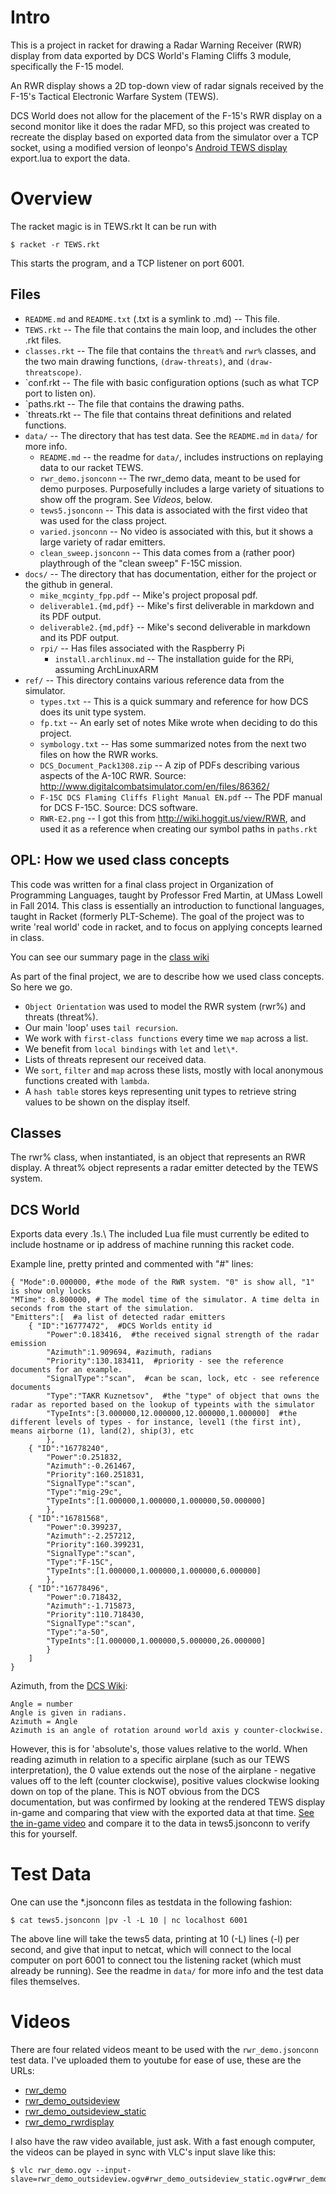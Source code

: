 Intro
=====
This is a project in racket for drawing a Radar Warning Receiver (RWR)
display from data exported by DCS World's Flaming Cliffs 3 module,
specifically the F-15 model.

An RWR display shows a 2D top-down view of radar signals received by
the F-15's Tactical Electronic Warfare System (TEWS).

DCS World does not allow for the placement of the F-15's RWR display
on a second monitor like it does the radar MFD, so this project was
created to recreate the display based on exported data from the simulator
over a TCP socket, using a modified version of leonpo's [Android TEWS
display](http://forums.eagle.ru/showthread.php?t=100057) export.lua to
export the data.


Overview
========
The racket magic is in TEWS.rkt
It can be run with

	$ racket -r TEWS.rkt

This starts the program, and a TCP listener on port 6001. 

Files
-----

* `README.md` and `README.txt` (.txt is a symlink to .md) -- This file.
* `TEWS.rkt`    -- The file that contains the main loop, and includes the other .rkt files.
* `classes.rkt` -- The file that contains the `threat%` and `rwr%` classes, and the two main drawing functions, `(draw-threats)`, and `(draw-threatscope)`. 
* `conf.rkt     -- The file with basic configuration options (such as what TCP port to listen on).
* `paths.rkt    -- The file that contains the drawing paths.
* `threats.rkt	-- The file that contains threat definitions and related functions.
* `data/`	-- The directory that has test data. See the `README.md` in `data/` for more info.
  * `README.md`	-- the readme for `data/`, includes instructions on replaying data to our racket TEWS.
  * `rwr_demo.jsonconn`	-- The rwr_demo data, meant to be used for demo purposes. Purposefully includes a large variety of situations to show off the program. See *Videos*, below.
  * `tews5.jsonconn`	-- This data is associated with the first video that was used for the class project.
  * `varied.jsonconn`	-- No video is associated with this, but it shows a large variety of radar emitters.
  * `clean_sweep.jsonconn`	-- This data comes from a (rather poor) playthrough of the "clean sweep" F-15C mission.
* `docs/`	-- The directory that has documentation, either for the project or the github in general.
  * `mike_mcginty_fpp.pdf`	-- Mike's project proposal pdf.
  * `deliverable1.{md,pdf}`	-- Mike's first deliverable in markdown and its PDF output.
  * `deliverable2.{md,pdf}`	-- Mike's second deliverable in markdown and its PDF output.
  * `rpi/`	-- Has files associated with the Raspberry Pi
    * `install.archlinux.md`	-- The installation guide for the RPi, assuming ArchLinuxARM
* `ref/`	-- This directory contains various reference data from the simulator.
  * `types.txt` -- This is a quick summary and reference for how DCS does its unit type system.
  * `fp.txt` 	-- An early set of notes Mike wrote when deciding to do this project.
  * `symbology.txt`	-- Has some summarized notes from the next two files on how the RWR works.
  * `DCS_Document_Pack1308.zip`	-- A zip of PDFs describing various aspects of the A-10C RWR. Source: http://www.digitalcombatsimulator.com/en/files/86362/
  * `F-15C DCS Flaming Cliffs Flight Manual EN.pdf`	-- The PDF manual for DCS F-15C. Source: DCS software.
  * `RWR-E2.png`	-- I got this from http://wiki.hoggit.us/view/RWR, and used it as a reference when creating our symbol paths in `paths.rkt`


OPL: How we used class concepts
-------------------------------

This code was written for a final class project in Organization of Programming Languages, taught by Professor Fred Martin, at UMass Lowell in Fall 2014.
This class is essentially an introduction to functional languages, taught in Racket (formerly PLT-Scheme). The goal of the project was to write 'real world' code in racket,
and to focus on applying concepts learned in class. 

You can see our summary page in the [class wiki](http://www.cs.uml.edu/ecg/index.php/OPLfall14/DCS-worldRadar)

As part of the final project, we are to describe how we used class concepts. So here we go.

* `Object Orientation` was used to model the RWR system (rwr%) and threats (threat%).
* Our main 'loop' uses `tail recursion`.
* We work with `first-class functions` every time we `map` across a list.
* We benefit from `local bindings` with `let` and `let\*`.
* Lists of threats represent our received data.
* We `sort`, `filter` and `map` across these lists, mostly with local anonymous functions created with `lambda`.
* A `hash table` stores keys representing unit types to retrieve string values to be shown on the display itself. 

Classes
-------

The rwr% class, when instantiated, is an object that represents an RWR display.
A threat% object represents a radar emitter detected by the TEWS system.


DCS World
--------
Exports data every .1s.\\
The included Lua file must currently be edited to include hostname or ip address of
machine running this racket code.

Example line, pretty printed and commented with "#" lines:

	{ "Mode":0.000000, #the mode of the RWR system. "0" is show all, "1" is show only locks
	"MTime": 8.800000, # The model time of the simulator. A time delta in seconds from the start of the simulation.
	"Emitters":[  #a list of detected radar emitters
		{ "ID":"16777472",  #DCS Worlds entity id
			"Power":0.183416,  #the received signal strength of the radar emission
			"Azimuth":1.909694, #azimuth, radians
			"Priority":130.183411,  #priority - see the reference documents for an example.
			"SignalType":"scan",  #can be scan, lock, etc - see reference documents
			"Type":"TAKR Kuznetsov",  #the "type" of object that owns the radar as reported based on the lookup of typeints with the simulator
			"TypeInts":[3.000000,12.000000,12.000000,1.000000]  #the different levels of types - for instance, level1 (the first int), means airborne (1), land(2), ship(3), etc
			},
		{ "ID":"16778240", 
			"Power":0.251832, 
			"Azimuth":-0.261467,
			"Priority":160.251831, 
			"SignalType":"scan", 
			"Type":"mig-29c",
			"TypeInts":[1.000000,1.000000,1.000000,50.000000] 
			},
		{ "ID":"16781568", 
			"Power":0.399237, 
			"Azimuth":-2.257212, 
			"Priority":160.399231, 
			"SignalType":"scan", 
			"Type":"F-15C", 
			"TypeInts":[1.000000,1.000000,1.000000,6.000000] 
			},
		{ "ID":"16778496", 
			"Power":0.718432, 
			"Azimuth":-1.715873, 
			"Priority":110.718430, 
			"SignalType":"scan", 
			"Type":"a-50", 
			"TypeInts":[1.000000,1.000000,5.000000,26.000000] 
			}
		] 
	}

Azimuth, from the [DCS Wiki](http://en.wiki.eagle.ru/wiki/Simulator_Scripting_Engine/DCS:_World_1.2.1/Part_1):

	Angle = number
	Angle is given in radians.
	Azimuth = Angle
	Azimuth is an angle of rotation around world axis y counter-clockwise. 

However, this is for 'absolute's, those values relative to the world.
When reading azimuth in relation to a specific airplane (such as our
TEWS interpretation), the 0 value extends out the nose of the airplane -
negative values off to the left (counter clockwise), positive values
clockwise looking down on top of the plane. This is NOT obvious from
the DCS documentation, but was confirmed by looking at the rendered
TEWS display in-game and comparing that view with the exported data at
that time. [See the in-game video](https://www.youtube.com/watch?v=-IDGZ51gnpg&list=UUmEVA0u2gL-og0NJ_SP6hiw) 
and compare it to the data in tews5.jsonconn to verify this for yourself.



Test Data
=========

One can use the \*.jsonconn files as testdata in the following fashion:

	$ cat tews5.jsonconn |pv -l -L 10 | nc localhost 6001

The above line will take the tews5 data, printing at 10 (-L) lines (-l)
per second, and give that input to netcat, which will connect to the local
computer on port 6001 to connect tou the listening racket (which must already
be running). See the readme in `data/` for more info and the test data files themselves.


Videos
======

There are four related videos meant to be used with the `rwr_demo.jsonconn` test data.
I've uploaded them to youtube for ease of use, these are the URLs:
	
* [rwr_demo](http://youtu.be/7T8lflEjdZY)
* [rwr_demo_outsideview](http://youtu.be/EsSbAvZ5rNQ)
* [rwr_demo_outsideview_static](http://youtu.be/5JH7kezZhyg)
* [rwr_demo_rwrdisplay](http://youtu.be/RGiRabwXg6M)

I also have the raw video available, just ask. With a fast enough
computer, the videos can be played in sync with VLC's input slave
like this:

	$ vlc rwr_demo.ogv --input-slave=rwr_demo_outsideview.ogv#rwr_demo_outsideview_static.ogv#rwr_demo_rwrdisplay.ogv



